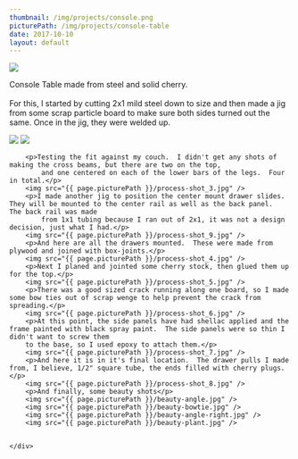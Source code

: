 ```yaml
---
thumbnail: /img/projects/console.png
picturePath: /img/projects/console-table
date: 2017-10-10
layout: default
---
```

<div class="row">
    <div class="col-lg-10 col-lg-offset-2">
        <div class="project">
            <img src="/img/projects/console.png" />
        </div>
    </div>	
</div>

<div class="row blog">
    <div class="col-md-10 col-md-offset-4">
        <p>
            Console Table made from steel and solid cherry.
            <br /><br />
            For this, I started by cutting 2x1 mild steel down to size and then made a jig from some scrap particle board to make sure both sides turned out the same.
            Once in the jig, they were welded up.
        </p>
        <img src="{{ page.picturePath }}/process-shot_1.jpg" />
        <img src="{{ page.picturePath }}/process-shot_2.jpg" />

        <p>Testing the fit against my couch.  I didn't get any shots of making the cross beams, but there are two on the top, 
            and one centered on each of the lower bars of the legs.  Four in total.</p>
        <img src="{{ page.picturePath }}/process-shot_3.jpg" />
        <p>I made another jig to position the center mount drawer slides.  They will be mounted to the center rail as well as the back panel.  The back rail was made
            from 1x1 tubing because I ran out of 2x1, it was not a design decision, just what I had.</p>
        <img src="{{ page.picturePath }}/process-shot_9.jpg" />
        <p>And here are all the drawers mounted.  These were made from plywood and joined with box-joints.</p>
        <img src="{{ page.picturePath }}/process-shot_4.jpg" />
        <p>Next I planed and jointed some cherry stock, then glued them up for the top.</p>
        <img src="{{ page.picturePath }}/process-shot_5.jpg" />
        <p>There was a good sized crack running along one board, so I made some bow ties out of scrap wenge to help prevent the crack from spreading.</p>
        <img src="{{ page.picturePath }}/process-shot_6.jpg" />
        <p>At this point, the side panels have had shellac applied and the frame painted with black spray paint.  The side panels were so thin I didn't want to screw them
        to the base, so I used epoxy to attach them.</p>
        <img src="{{ page.picturePath }}/process-shot_7.jpg" />
        <p>And here it is in it's final location.  The drawer pulls I made from, I believe, 1/2" square tube, the ends filled with cherry plugs.</p>
        <img src="{{ page.picturePath }}/process-shot_8.jpg" />
        <p>And finally, some beauty shots</p>
        <img src="{{ page.picturePath }}/beauty-angle.jpg" />
        <img src="{{ page.picturePath }}/beauty-bowtie.jpg" />
        <img src="{{ page.picturePath }}/beauty-angle-right.jpg" />
        <img src="{{ page.picturePath }}/beauty-plant.jpg" />


    </div>
</div>
